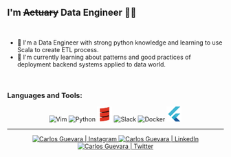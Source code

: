 ## I'm <strike>Actuary</strike> Data Engineer 🧑‍💻

<br/>

- 👷 I'm a Data Engineer with strong python knowledge and learning to use Scala to create ETL process.
- 🧐 I'm currently learning about patterns and good practices of deployment backend systems applied to data world.

<br/>

### Languages and Tools:

<p align="center">

  <!-- Vim -->
  <img alt="Vim" height="35px" src="https://www.vim.org/images/vim_small.gif" />
  
  <!-- Python -->
  <img alt="Python" height="35px" src="https://www.python.org/static/community_logos/python-logo-generic.svg" />

  <!-- Scala -->
  <img alt="Scala" width="35px" src="https://raw.githubusercontent.com/devicons/devicon/master/icons/scala/scala-original.svg" />

  <!-- Spark -->
  <img alt="Slack" height="35px" src="https://upload.wikimedia.org/wikipedia/commons/f/f3/Apache_Spark_logo.svg" />

  <!-- Docker -->
  <img alt="Docker" height="35px" src="https://www.docker.com/wp-content/uploads/2022/03/Moby-logo.png.webp" />

  <!-- Flutter -->
  <img alt="Flutter" width="35px" src="https://raw.githubusercontent.com/devicons/devicon/master/icons/flutter/flutter-original.svg" />

</p>

<!-- [<img align="left" alt="Monologicos | YouTube" width="22px" src="https://cdn.jsdelivr.net/npm/simple-icons@v3/icons/youtube.svg" />][youtube] -->

---
<p align="center">

  <a href="https://instagram.com/carloseguevara">
    <img alt="Carlos Guevara | Instagram" width="30px" src="https://cdn.jsdelivr.net/npm/simple-icons@v3/icons/instagram.svg" />
  </a>
  <a href="https://www.linkedin.com/in/carloseguevara">
    <img alt="Carlos Guevara | LinkedIn" width="30px" src="https://cdn.jsdelivr.net/npm/simple-icons@v3/icons/linkedin.svg" />
  </a>
  <a href="https://twitter.com/carloseguevara">
    <img alt="Carlos Guevara | Twitter" width="30px" src="https://cdn.jsdelivr.net/npm/simple-icons@v3/icons/twitter.svg" />
  </a>

</p>

